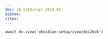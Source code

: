 ```yaml
---
doi: 10.1109/cvpr.2014.81
bibtex: 
cites:
---
```


```dataviewjs
await dv.view('obsidian-setup/view/doi2bib')
```
